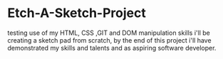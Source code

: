 # Etch-A-Sketch-Project
testing use of my HTML, CSS ,GIT and DOM manipulation skills i'll be creating a sketch pad from scratch, by the end of this project i'll have demonstrated my skills and talents and as aspiring software developer.
